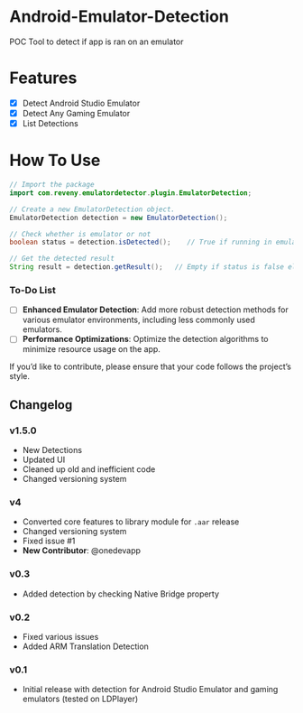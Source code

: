 # Android-Emulator-Detection
POC Tool to detect if app is ran on an emulator

# Features
- [x] Detect Android Studio Emulator
- [x] Detect Any Gaming Emulator
- [x] List Detections

# How To Use

```Java
// Import the package
import com.reveny.emulatordetector.plugin.EmulatorDetection;

// Create a new EmulatorDetection object.
EmulatorDetection detection = new EmulatorDetection();

// Check whether is emulator or not
boolean status = detection.isDetected();    // True if running in emulator else false

// Get the detected result
String result = detection.getResult();   // Empty if status is false else gives all the detections
```


### To-Do List
- [ ] **Enhanced Emulator Detection**: Add more robust detection methods for various emulator environments, including less commonly used emulators.
- [ ] **Performance Optimizations**: Optimize the detection algorithms to minimize resource usage on the app.

If you’d like to contribute, please ensure that your code follows the project’s style.

## Changelog

### v1.5.0
- New Detections
- Updated UI
- Cleaned up old and inefficient code
- Changed versioning system

### v4
- Converted core features to library module for `.aar` release
- Changed versioning system
- Fixed issue #1
- **New Contributor**: @onedevapp

### v0.3
- Added detection by checking Native Bridge property

### v0.2
- Fixed various issues
- Added ARM Translation Detection

### v0.1
- Initial release with detection for Android Studio Emulator and gaming emulators (tested on LDPlayer)

